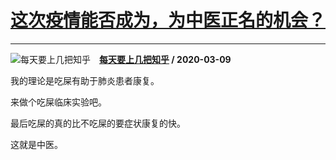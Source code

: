 # [这次疫情能否成为，为中医正名的机会？](https://www.zhihu.com/answer/1067009902)

-----------------------------------------------------------------

![每天要上几把知乎](https://pic2.zhimg.com/v2-b29113918dc545c97f25446dd6f7219d.jpg?source=1940ef5c "每天要上几把知乎")&emsp;**[每天要上几把知乎](https://www.zhihu.com/people/jie-ji-ba-huo) / 2020-03-09**

我的理论是吃屎有助于肺炎患者康复。

来做个吃屎临床实验吧。

最后吃屎的真的比不吃屎的要症状康复的快。

这就是中医。

